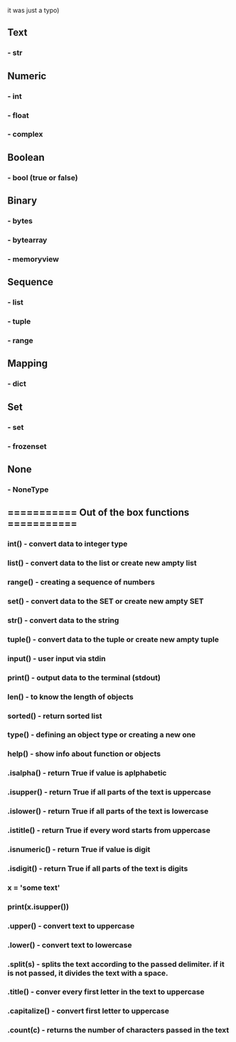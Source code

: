 it was just a typo)

## Text
###    - str

## Numeric
###    - int
###    - float
###    - complex

## Boolean
###    - bool (true or false)

## Binary
###    - bytes
###    - bytearray
###    - memoryview

## Sequence
###    - list
###    - tuple
###    - range

## Mapping
###    - dict

## Set
###    - set
###    - frozenset

## None
###    - NoneType

## =========== Out of the box functions ===========

### int() - convert data to integer type
### list() - convert data to the list or create new ampty list
### range() - creating a sequence of numbers
### set() - convert data to the SET or create new ampty SET
### str() - convert data to the string
### tuple() - convert data to the tuple or create new ampty tuple
### input() - user input via stdin
### print() - output data to the terminal (stdout)
### len() - to know the length of objects
### sorted() - return sorted list
### type() - defining an object type or creating a new one
### help() - show info about function or objects

### .isalpha() - return True if value is aplphabetic
### .isupper() - return True if all parts of the text is uppercase
### .islower() - return True if all parts of the text is lowercase
### .istitle() - return True if every word starts from uppercase
### .isnumeric() - return True if value is digit
### .isdigit() - return True if all parts of the text is digits

### x = 'some text'
### print(x.isupper())

### .upper() - convert text to uppercase
### .lower() - convert text to lowercase
### .split(s) - splits the text according to the passed delimiter. if it is not passed, it divides the text with a space.
### .title() - conver every first letter in the text to uppercase
### .capitalize() - convert first letter to uppercase
### .count(c) - returns the number of characters passed in the text